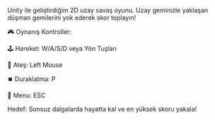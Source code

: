 Unity ile geliştirdiğim 2D uzay savaş oyunu. Uzay geminizle yaklaşan düşman gemilerini yok ederek skor toplayın!

🎮 Oynanış
Kontroller:

🕹️ Hareket: W/A/S/D veya Yön Tuşları

🔫 Ateş: Left Mouse

⏹️ Duraklatma: P

🚀  Menu: ESC

Hedef: Sonsuz dalgalarda hayatta kal ve en yüksek skoru yakala!
